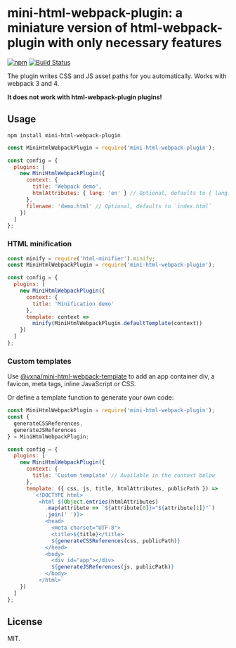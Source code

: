 # mini-html-webpack-plugin: a miniature version of html-webpack-plugin with only necessary features

[![npm](https://img.shields.io/npm/v/mini-html-webpack-plugin.svg)](https://www.npmjs.com/package/mini-html-webpack-plugin) [![Build Status](https://travis-ci.org/styleguidist/mini-html-webpack-plugin.svg)](https://travis-ci.org/styleguidist/mini-html-webpack-plugin)

The plugin writes CSS and JS asset paths for you automatically. Works with webpack 3 and 4.

**It does not work with html-webpack-plugin plugins!**

## Usage

```
npm install mini-html-webpack-plugin
```

```javascript
const MiniHtmlWebpackPlugin = require('mini-html-webpack-plugin');

const config = {
  plugins: [
    new MiniHtmlWebpackPlugin({
      context: {
        title: 'Webpack demo',
        htmlAttributes: { lang: 'en' } // Optional, defaults to { lang: 'en' }
      },
      filename: 'demo.html' // Optional, defaults to `index.html`
    })
  ]
};
```

### HTML minification

```javascript
const minify = require('html-minifier').minify;
const MiniHtmlWebpackPlugin = require('mini-html-webpack-plugin');

const config = {
  plugins: [
    new MiniHtmlWebpackPlugin({
      context: {
        title: 'Minification demo'
      },
      template: context =>
        minify(MiniHtmlWebpackPlugin.defaultTemplate(context))
    })
  ]
};
```

### Custom templates

Use [@vxna/mini-html-webpack-template](https://www.npmjs.com/package/@vxna/mini-html-webpack-template) to add an app container div, a favicon, meta tags, inline JavaScript or CSS.

Or define a template function to generate your own code:

```js
const MiniHtmlWebpackPlugin = require('mini-html-webpack-plugin');
const {
  generateCSSReferences,
  generateJSReferences
} = MiniHtmlWebpackPlugin;

const config = {
  plugins: [
    new MiniHtmlWebpackPlugin({
      context: {
        title: 'Custom template' // Available in the context below
      },
      template: ({ css, js, title, htmlAttributes, publicPath }) =>
        `<!DOCTYPE html>
          <html ${Object.entries(htmlAttributes)
            .map(attribute => `${attribute[0]}="${attribute[1]}"`)
            .join(' ')}>
            <head>
              <meta charset="UTF-8">
              <title>${title}</title>
              ${generateCSSReferences(css, publicPath)}
            </head>
            <body>
              <div id="app"></div>
              ${generateJSReferences(js, publicPath)}
            </body>
          </html>`
    })
  ]
};
```

## License

MIT.
